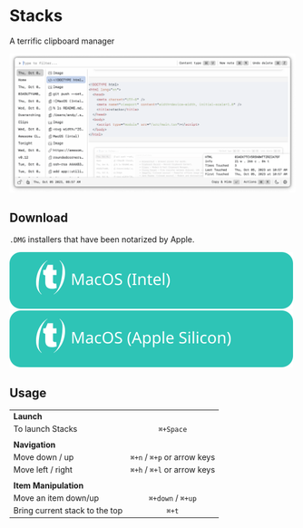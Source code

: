 # Stacks

A terrific clipboard manager

![screenshot](./docs/screenshots/screenshot.png)

## Download

`.DMG` installers that have been notarized by Apple.

[![MacOS (Intel)](docs/assets/MacOS-Intel.svg)](https://github.com/cablehead/stacks/releases/download/v0.13.1/Stacks_0.13.1_x86_64.dmg)
[![MacOS (Apple Silicon)](docs/assets/MacOS-Apple.Silicon.svg)](https://github.com/cablehead/stacks/releases/download/v0.13.1/Stacks_0.13.1_aarch64.dmg)

## Usage

|                             |               |
|-----------------------------|:-------------:|
| **Launch**                  |               |
| To launch Stacks            | `⌘+Space`     |
|                             |               |
| **Navigation**              |               |
| Move down / up              | `⌘+n` / `⌘+p` or arrow keys |
| Move left / right           | `⌘+h` / `⌘+l` or arrow keys |
|                             |               |
| **Item Manipulation**       |               |
| Move an item down/up        | `⌘+down` / `⌘+up` |
| Bring current stack to the top | `⌘+t`      |


